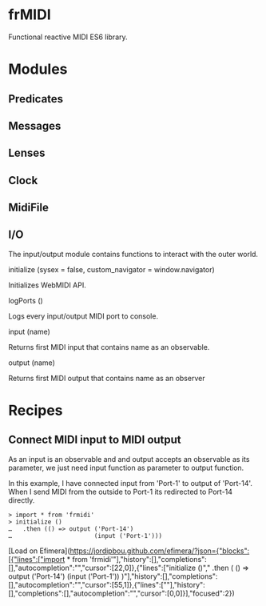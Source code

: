 # frMIDI

Functional reactive MIDI ES6 library.

# Modules

## Predicates

## Messages

## Lenses

## Clock

## MidiFile

## I/O

The input/output module contains functions to interact with the outer world.

initialize (sysex = false, custom_navigator = window.navigator)

  Initializes WebMIDI API.

logPorts ()

  Logs every input/output MIDI port to console.

input (name)

  Returns first MIDI input that contains name as an observable.

output (name)

  Returns first MIDI output that contains name as an observer

# Recipes

## Connect MIDI input to MIDI output

As an input is an observable and and output accepts an observable as
its parameter, we just need input function as parameter to output
function.

In this example, I have connected input from 'Port-1' to output of 'Port-14'. When I send MIDI from the outside to Port-1 its redirected to Port-14 directly.

    > import * from 'frmidi'
    > initialize ()
    …   .then (() => output ('Port-14') 
    …                       (input ('Port-1')))

[Load on Efimera](https://jordipbou.github.com/efimera/?json={"blocks":[{"lines":["import * from 'frmidi'"],"history":[],"completions":[],"autocompletion":"","cursor":[22,0]},{"lines":["initialize ()","  .then ( () => output ('Port-14') (input ('Port-1')) )"],"history":[],"completions":[],"autocompletion":"","cursor":[55,1]},{"lines":[""],"history":[],"completions":[],"autocompletion":"","cursor":[0,0]}],"focused":2})


